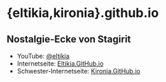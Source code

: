 # {eltikia,kironia}.github.io

## Nostalgie-Ecke von Stagirit

* YouTube: [@eltikia](https://www.youtube.com/@eltikia "Nostalgie-Ecke von Stagirit - YouTube")
* Internetseite: [Eltikia.GitHub.io](https://eltikia.github.io/ "Nostalgie-Ecke von Stagyrit")
* Schwester-Internetseite: [Kironia.GitHub.io](https://kironia.github.io/ "Nostalgie-Ecke von Stagyrit")

